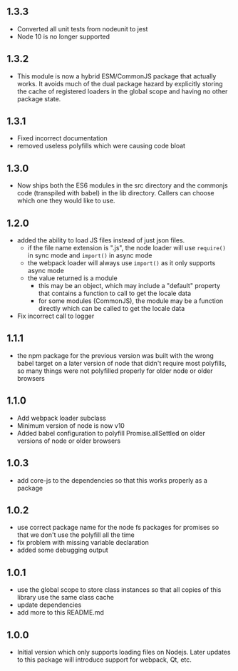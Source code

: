 ## 1.3.3

-   Converted all unit tests from nodeunit to jest
-   Node 10 is no longer supported

## 1.3.2

-   This module is now a hybrid ESM/CommonJS package that actually works.
    It avoids much of the dual package hazard by explicitly storing the
    cache of registered loaders in the global scope and having no other
    package state.

## 1.3.1

-   Fixed incorrect documentation
-   removed useless polyfills which were causing code bloat

## 1.3.0

-   Now ships both the ES6 modules in the src directory and the commonjs code
    (transpiled with babel) in the lib directory. Callers can choose which one
    they would like to use.

## 1.2.0

-   added the ability to load JS files instead of just json files.
    -   if the file name extension is ".js", the node loader will use
        `require()` in sync mode and `import()` in async mode
    -   the webpack loader will always use `import()` as it only supports
        async mode
    -   the value returned is a module
        -   this may be an object, which may include a "default" property
            that contains a function to call to get the locale data
        -   for some modules (CommonJS), the module may be a function
            directly which can be called to get the locale data
-   Fix incorrect call to logger

## 1.1.1

-   the npm package for the previous version was built with the wrong babel target on
    a later version of node that didn't require most polyfills, so many things were not
    polyfilled properly for older node or older browsers

## 1.1.0

-   Add webpack loader subclass
-   Minimum version of node is now v10
-   Added babel configuration to polyfill Promise.allSettled on older versions of node
    or older browsers

## 1.0.3

-   add core-js to the dependencies so that this works properly as a package

## 1.0.2

-   use correct package name for the node fs packages for promises so that
    we don't use the polyfill all the time
-   fix problem with missing variable declaration
-   added some debugging output

## 1.0.1

-   use the global scope to store class instances so that all copies
    of this library use the same class cache
-   update dependencies
-   add more to this README.md

## 1.0.0

-   Initial version which only supports loading files on Nodejs. Later
    updates to this package will introduce support for webpack, Qt, etc.
